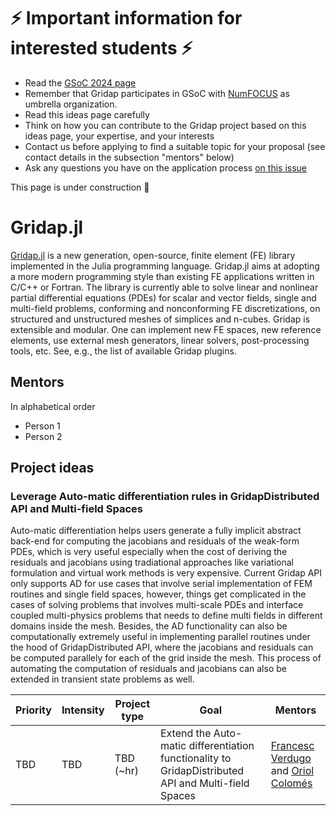 # ⚡ Important information for interested students  ⚡
- Read the [GSoC 2024 page](https://summerofcode.withgoogle.com/)
- Remember that Gridap participates in GSoC with [NumFOCUS](https://numfocus.org/) as umbrella organization.
- Read this ideas page carefully
- Think on how you can contribute to the Gridap project based on this ideas page, your expertise, and your interests
- Contact us before applying to find a suitable topic for your proposal (see contact details in the subsection "mentors" below)
- Ask any questions you have on the application process [on this issue](https://github.com/gridap/GSoC/issues/13)

This page is under construction 🔨

# Gridap.jl

[Gridap.jl](https://github.com/gridap/Gridap.jl) is a new generation, open-source, finite element (FE) library implemented in the Julia programming language. Gridap.jl aims at adopting a more modern programming style than existing FE applications written in C/C++ or Fortran.  The library is currently able to solve linear and nonlinear partial differential equations (PDEs) for scalar and vector fields, single and multi-field problems, conforming and nonconforming FE discretizations, on structured and unstructured meshes of simplices and n-cubes. Gridap is extensible and modular. One can implement new FE spaces, new reference elements, use external mesh generators, linear solvers, post-processing tools, etc. See, e.g., the list of available Gridap plugins.

## Mentors

In alphabetical order
- Person 1
- Person 2

## Project ideas

### Leverage Auto-matic differentiation rules in GridapDistributed API and Multi-field Spaces

Auto-matic differentiation helps users generate a fully implicit abstract back-end for computing the jacobians and residuals of the weak-form PDEs, which is very useful especially when the cost of deriving the residuals and jacobians using tradiational approaches like variational formulation and virtual work methods is very expensive. Current Gridap API only supports AD for use cases that involve serial implementation of FEM routines and single field spaces, however, things get complicated in the cases of solving problems that involves multi-scale PDEs and interface coupled multi-physics problems that needs to define multi fields in different domains inside the mesh. Besides, the AD functionality can also be computationally extremely useful in implementing parallel routines under the hood of GridapDistributed API, where the jacobians and residuals can be computed parallely for each of the grid inside the mesh. This process of automating the computation of residuals and jacobians can also be extended in transient state problems as well.

| **Priority** | **Intensity** | **Project type** | **Goal**  | **Mentors** |
| ------------ | ------------- | ---------------- | --------- | ----------- |
|  TBD  | TBD | TBD (~hr) | Extend the Auto-matic differentiation functionality to GridapDistributed API and Multi-field Spaces | [Francesc Verdugo](https://github.com/fverdugo) and [Oriol Colomés](https://github.com/oriolcg)
